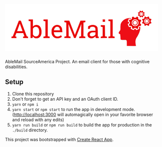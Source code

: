 # ![AbleMail](logo.png)
AbleMail SourceAmerica Project.  An email client for those with cognitive disabilities.

## Setup
1. Clone this repository
2. Don't forget to get an API key and an OAuth client ID.
3. `yarn` or `npm i`
4. `yarn start` or `npm start` to run the app in development mode. ([http://localhost:3000](http://localhost:3000) will automagically open in your favorite browser and reload with any edits)
5. `yarn run build` or `npm run build` to build the app for production in the `./build` directory.

This project was bootstrapped with [Create React App](https://github.com/facebook/create-react-app).
